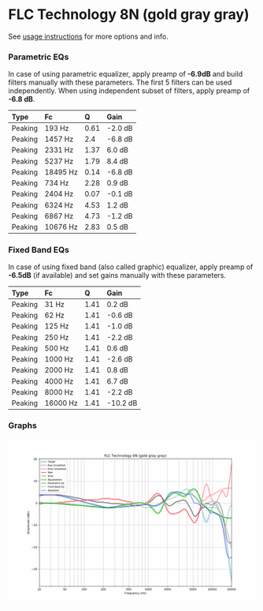 # FLC Technology 8N (gold gray gray)
See [usage instructions](https://github.com/jaakkopasanen/AutoEq#usage) for more options and info.

### Parametric EQs
In case of using parametric equalizer, apply preamp of **-6.9dB** and build filters manually
with these parameters. The first 5 filters can be used independently.
When using independent subset of filters, apply preamp of **-6.8 dB**.

| Type    | Fc       |    Q | Gain    |
|:--------|:---------|:-----|:--------|
| Peaking | 193 Hz   | 0.61 | -2.0 dB |
| Peaking | 1457 Hz  | 2.4  | -6.8 dB |
| Peaking | 2331 Hz  | 1.37 | 6.0 dB  |
| Peaking | 5237 Hz  | 1.79 | 8.4 dB  |
| Peaking | 18495 Hz | 0.14 | -6.8 dB |
| Peaking | 734 Hz   | 2.28 | 0.9 dB  |
| Peaking | 2404 Hz  | 0.07 | -0.1 dB |
| Peaking | 6324 Hz  | 4.53 | 1.2 dB  |
| Peaking | 6867 Hz  | 4.73 | -1.2 dB |
| Peaking | 10676 Hz | 2.83 | 0.5 dB  |

### Fixed Band EQs
In case of using fixed band (also called graphic) equalizer, apply preamp of **-6.5dB**
(if available) and set gains manually with these parameters.

| Type    | Fc       |    Q | Gain     |
|:--------|:---------|:-----|:---------|
| Peaking | 31 Hz    | 1.41 | 0.2 dB   |
| Peaking | 62 Hz    | 1.41 | -0.6 dB  |
| Peaking | 125 Hz   | 1.41 | -1.0 dB  |
| Peaking | 250 Hz   | 1.41 | -2.2 dB  |
| Peaking | 500 Hz   | 1.41 | 0.6 dB   |
| Peaking | 1000 Hz  | 1.41 | -2.6 dB  |
| Peaking | 2000 Hz  | 1.41 | 0.8 dB   |
| Peaking | 4000 Hz  | 1.41 | 6.7 dB   |
| Peaking | 8000 Hz  | 1.41 | -2.2 dB  |
| Peaking | 16000 Hz | 1.41 | -10.2 dB |

### Graphs
![](./FLC%20Technology%208N%20(gold%20gray%20gray).png)